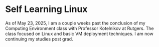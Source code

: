 # Self Learning Linux

As of May 23, 2025, I am a couple weeks past the conclusion of my Computing
Environment class with Professor Kotelnikov at Rutgers. The class focused
on Linux and basic VM deployment techniques. I am now continuing my studies
post grad.
